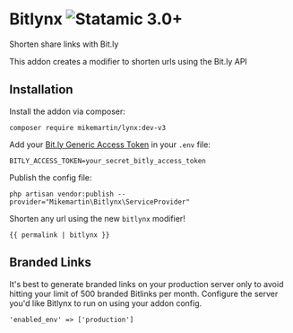 # Bitlynx ![Statamic 3.0+](https://img.shields.io/badge/Statamic-3.0+-FF269E?style=for-the-badge&link=https://statamic.com)


Shorten share links with Bit.ly

This addon creates a modifier to shorten urls using the Bit.ly API

## Installation
Install the addon via composer:
```
composer require mikemartin/lynx:dev-v3
```

Add your [Bit.ly Generic Access Token](http://dev.bitly.com/) in your `.env` file:
```
BITLY_ACCESS_TOKEN=your_secret_bitly_access_token
```

Publish the config file:
```
php artisan vendor:publish --provider="Mikemartin\Bitlynx\ServiceProvider"
```

Shorten any url using the new `bitlynx` modifier!
```
{{ permalink | bitlynx }}
```

## Branded Links

It's best to generate branded links on your production server only to avoid hitting your limit of 500 branded Bitlinks per month. Configure the server you'd like Bitlynx to run on using your addon config.

```
'enabled_env' => ['production']
```